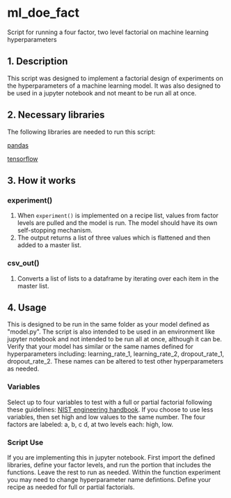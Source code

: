 # ml_doe_fact
Script for running a four factor, two level factorial on machine learning hyperparameters

## 1. Description
This script was designed to implement a factorial design of experiments on the hyperparameters of a machine learning model. It was also designed to be used in a jupyter notebook and not meant to be run all at once.

## 2. Necessary libraries

The following libraries are needed to run this script:

[pandas](https://github.com/pandas-dev/pandas)

[tensorflow](https://github.com/tensorflow/tensorflow)

## 3. How it works

### experiment()
1. When `experiment()` is implemented on a recipe list, values from factor levels are pulled and the model is run. The model should have its own self-stopping mechanism.
2. The output returns a list of three values which is flattened and then added to a master list. 

### csv_out()
1. Converts a list of lists to a dataframe by iterating over each item in the master list.

## 4. Usage

This is designed to be run in the same folder as your model defined as "model.py". The script is also intended to be used in an environment like jupyter notebook and not intended to be run all at once, although it can be. Verify that your model has similar or the same names defined for hyperparameters including: learning_rate_1, learning_rate_2, dropout_rate_1, dropout_rate_2. These names can be altered to test other hyperparameters as needed. 

### Variables

Select up to four variables to test with a full or partial factorial following these guidelines: [NIST engineering handbook](https://www.itl.nist.gov/div898/handbook/pri/section3/pri3347.htm). If you choose to use less variables, then set high and low values to the same number. The four factors are labeled: a, b, c d, at two levels each: high, low. 

### Script Use

If you are implementing this in jupyter notebook. First import the defined libraries, define your factor levels, and run the portion that includes the functions. Leave the rest to run as needed. Within the function experiment you may need to change hyperparameter name defintions. Define your recipe as needed for full or partial factorials.


